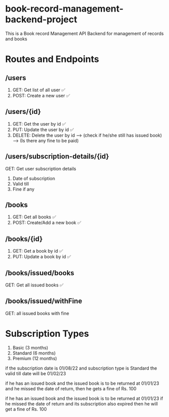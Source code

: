 # book-record-management-backend-project

This is a Book record Management API Backend for management of records and books

# Routes and Endpoints

## /users
1. GET: Get list of all user ✅
2. POST: Create a new user ✅

## /users/{id}
1. GET: Get the user by id ✅
2. PUT: Update the user by id ✅
3. DELETE: Delete the user by id --> (check if he/she still has issued book) --> (Is there any fine to be paid)

## /users/subscription-details/{id}
GET: Get user subscription details
1. Date of subscription
2. Valid till
3. Fine if any

## /books
1. GET: Get all books ✅
2. POST: Create/Add a new book ✅

## /books/{id}
1. GET: Get a book by id ✅
2. PUT: Update a book by id ✅

## /books/issued/books
GET: Get all issued books ✅

## /books/issued/withFine
GET: all issued books with fine

# Subscription Types
1. Basic (3 months)
2. Standard (6 months)
3. Premium (12 months)

if the subscription date is 01/08/22
and subscription type is Standard
the valid till date will be 01/02/23

if he has an issued book and the issued book is to be returned at 01/01/23
and he missed the date of return, then he gets a fine of Rs. 100

if he has an issued book and the issued book is to be returned at 01/01/23
if he missed the date of return and its subscription also expired then he will get a fine of Rs. 100